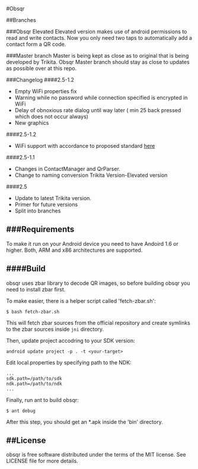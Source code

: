 #Obsqr 

##Branches

###Obsqr Elevated
Elevated version makes use of android permissions to read and write contacts. Now you only need two taps to automatically add a contact form a QR code.

###Master branch
Master is being kept as close as to original that is being developed by Trikita.
Obsqr Master branch should stay as close to updates as possible over at this repo.

###Changelog
####2.5-1.2
* Empty WiFi properties fix
* Warning while no password while connection specified is encrypted in WiFi
* Delay of obnoxious rate dialog until way later ( min 25 back pressed which does not occur always)
* New graphics

####2.5-1.2
* WiFi support with accordance to proposed standard [here](http://code.google.com/p/zxing/wiki/BarcodeContents)

####2.5-1.1
* Changes in ContactManager and QrParser.
* Change to naming conversion Trikita Version-Elevated version

####2.5
* Update to latest Trikita version.
* Primer for future versions
* Split into branches

###Requirements
----

To make it run on your Android device you need to have Andoird 1.6 or higher.
Both, ARM and x86 architectures are supported.

####Build
----

obsqr uses zbar library to decode QR images, so before building obsqr you need
to install zbar first. 

To make easier, there is a helper script called 'fetch-zbar.sh':

    $ bash fetch-zbar.sh

This will fetch zbar sources from the official repository and
create symlinks to the zbar sources inside `jni` directory.

Then, update project accodring to your SDK version:

	android update project -p . -t <your-target>

Edit local.properties by specifying path to the NDK:

	...
	sdk.path=/path/to/sdk
	ndk.path=/path/to/ndk
	...

Finally, run ant to build obsqr:

	$ ant debug

After this step, you should get an *.apk inside the 'bin' directory.

##License
----

obsqr is free software distributed under the terms of the MIT license.
See LICENSE file for more details.

